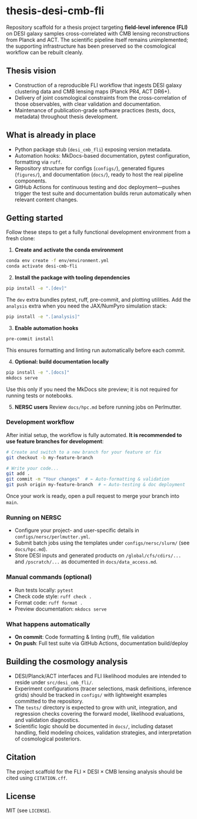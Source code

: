 # thesis-desi-cmb-fli

Repository scaffold for a thesis project targeting **field-level inference (FLI)** on
DESI galaxy samples cross-correlated with CMB lensing reconstructions from
Planck and ACT. The scientific pipeline itself remains unimplemented; the
supporting infrastructure has been preserved so the cosmological workflow can be
rebuilt cleanly.

## Thesis vision
- Construction of a reproducible FLI workflow that ingests DESI galaxy
  clustering data and CMB lensing maps (Planck PR4, ACT DR6+).
- Delivery of joint cosmological constraints from the cross-correlation of those
  observables, with clear validation and documentation.
- Maintenance of publication-grade software practices (tests, docs, metadata)
  throughout thesis development.

## What is already in place
- Python package stub (`desi_cmb_fli`) exposing version metadata.
- Automation hooks: MkDocs-based documentation, pytest configuration, formatting
  via `ruff`.
- Repository structure for configs (`configs/`), generated figures (`figures/`),
  and documentation (`docs/`), ready to host the real pipeline components.
- GitHub Actions for continuous testing and doc deployment—pushes trigger the
  test suite and documentation builds rerun automatically when relevant content
  changes.

## Getting started

Follow these steps to get a fully functional development environment from a fresh clone:

1. **Create and activate the conda environment**
  ```bash
  conda env create -f env/environment.yml
  conda activate desi-cmb-fli
  ```

2. **Install the package with tooling dependencies**
  ```bash
  pip install -e ".[dev]"
  ```
  The `dev` extra bundles pytest, ruff, pre-commit, and plotting utilities. Add the
  `analysis` extra when you need the JAX/NumPyro simulation stack:
  ```bash
  pip install -e ".[analysis]"
  ```

3. **Enable automation hooks**
  ```bash
  pre-commit install
  ```
  This ensures formatting and linting run automatically before each commit.

4. **Optional: build documentation locally**
  ```bash
  pip install -e ".[docs]"
  mkdocs serve
  ```
  Use this only if you need the MkDocs site preview; it is not required for running tests or notebooks.

  5. **NERSC users**
    Review `docs/hpc.md` before running jobs on Perlmutter.

### Development workflow
After initial setup, the workflow is fully automated. **It is recommended to use feature branches for development**:
```bash
# Create and switch to a new branch for your feature or fix
git checkout -b my-feature-branch

# Write your code...
git add .
git commit -m "Your changes"  # ← Auto-formatting & validation
git push origin my-feature-branch  # ← Auto-testing & doc deployment
```

Once your work is ready, open a pull request to merge your branch into `main`.

### Running on NERSC
- Configure your project- and user-specific details in `configs/nersc/perlmutter.yml`.
- Submit batch jobs using the templates under `configs/nersc/slurm/` (see `docs/hpc.md`).
- Store DESI inputs and generated products on `/global/cfs/cdirs/...` and `/pscratch/...` as documented in `docs/data_access.md`.

### Manual commands (optional)
- Run tests locally: `pytest`
- Check code style: `ruff check .`
- Format code: `ruff format .`
- Preview documentation: `mkdocs serve`

### What happens automatically
- **On commit**: Code formatting & linting (ruff), file validation
- **On push**: Full test suite via GitHub Actions, documentation build/deploy

## Building the cosmology analysis
- DESI/Planck/ACT interfaces and FLI likelihood modules are intended to reside
  under `src/desi_cmb_fli/`.
- Experiment configurations (tracer selections, mask definitions, inference
  grids) should be tracked in `configs/` with lightweight examples committed to
  the repository.
- The `tests/` directory is expected to grow with unit, integration, and
  regression checks covering the forward model, likelihood evaluations, and
  validation diagnostics.
- Scientific logic should be documented in `docs/`, including dataset handling,
  field modeling choices, validation strategies, and interpretation of
  cosmological posteriors.

## Citation
The project scaffold for the FLI × DESI × CMB lensing analysis should be cited
using `CITATION.cff`.

## License
MIT (see `LICENSE`).
